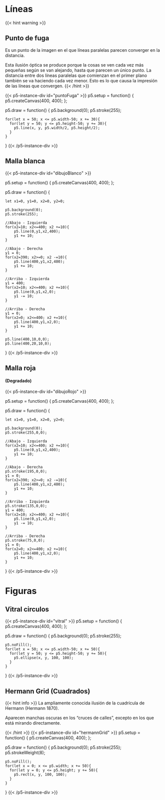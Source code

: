 

# Líneas
{{< hint warning >}}
## Punto de fuga

Es un punto de la imagen en el que líneas paralelas parecen converger en la distancia.

Esta ilusión óptica se produce porque la cosas se ven cada vez más pequeñas según se van alejando, hasta que parecen un único punto. La distancia entre dos líneas paralelas que comienzan en el primer plano también se va haciendo cada vez menor. Esto es lo que causa la impresión de las líneas que convergen.
{{< /hint >}} 

{{< p5-instance-div id="puntoFuga" >}}
  p5.setup = function() {
    p5.createCanvas(400, 400);
  };

  p5.draw = function() {
    p5.background(0);
    p5.stroke(255);

    for(let x = 50; x <= p5.width-50; x += 30){
      for(let y = 50; y <= p5.height-50; y += 30){
        p5.line(x, y, p5.width/2, p5.height/2);
      }
    }
  }
{{< /p5-instance-div >}}

## Malla blanca

{{< p5-instance-div id="dibujoBlanco" >}}

  p5.setup = function() {
    p5.createCanvas(400, 400);
  };

  p5.draw = function() {

    let x1=0, y1=0, x2=0, y2=0;

    p5.background(0);
    p5.stroke(255);

    //Abajo - Izquierda
    for(x2=10; x2<=400; x2 +=10){
        p5.line(0,y1,x2,400);
        y1 += 10;
    }
    
    //Abajo - Derecha
    y1 = 0;
    for(x2=390; x2>=0; x2 -=10){
        p5.line(400,y1,x2,400);
        y1 += 10;
    }

    //Arriba - Izquierda
    y1 = 400;
    for(x2=10; x2<=400; x2 +=10){
        p5.line(0,y1,x2,0);
        y1 -= 10;
    }

    //Arriba - Derecha
    y1 = 0;
    for(x2=0; x2<=400; x2 +=10){
        p5.line(400,y1,x2,0);
        y1 += 10;
    }

    p5.line(400,10,0,0);
    p5.line(400,20,10,0);
  }
{{< /p5-instance-div >}}


## Malla roja 
#### (Degradado)

{{< p5-instance-div id="dibujoRojo" >}}

  p5.setup = function() {
    p5.createCanvas(400, 400);
  };

  p5.draw = function() {

    let x1=0, y1=0, x2=0, y2=0;

    p5.background(0);
    p5.stroke(255,0,0);

    //Abajo - Izquierda
    for(x2=10; x2<=400; x2 +=10){
        p5.line(0,y1,x2,400);
        y1 += 10;
    }
    
    //Abajo - Derecha
    p5.stroke(195,0,0);
    y1 = 0;
    for(x2=390; x2>=0; x2 -=10){
        p5.line(400,y1,x2,400);
        y1 += 10;
    }

    //Arriba - Izquierda
    p5.stroke(135,0,0);
    y1 = 400;
    for(x2=10; x2<=400; x2 +=10){
        p5.line(0,y1,x2,0);
        y1 -= 10;
    }

    //Arriba - Derecha
    p5.stroke(75,0,0);
    y1 = 0;
    for(x2=0; x2<=400; x2 +=10){
        p5.line(400,y1,x2,0);
        y1 += 10;
    }
  }
{{< /p5-instance-div >}}



# Figuras

## Vitral circulos

{{< p5-instance-div id="vitral" >}}
  p5.setup = function() {
    p5.createCanvas(400, 400);
  };

  p5.draw = function() {
    p5.background(0);
    p5.stroke(255);

    p5.noFill();
    for(let x = 50; x <= p5.width-50; x += 50){
      for(let y = 50; y <= p5.height-50; y += 50){
        p5.ellipse(x, y, 100, 100);
      }
    }
  }
{{< /p5-instance-div >}}

## Hermann Grid (Cuadrados)
{{< hint info >}} 
La ampliamente conocida ilusión de la cuadrícula de Hermann (Hermann 1870).

Aparecen manchas oscuras en los “cruces de calles”, excepto en los que está mirando directamente.

{{< /hint >}} 
{{< p5-instance-div id="hermannGrid" >}}
  p5.setup = function() {
    p5.createCanvas(400, 400);
  };

  p5.draw = function() {
    p5.background(0);
    p5.stroke(255);
    p5.strokeWeight(8);

    p5.noFill();
    for(let x = 0; x <= p5.width; x += 50){
      for(let y = 0; y <= p5.height; y += 50){
        p5.rect(x, y, 100, 100);
      }
    }
  }
{{< /p5-instance-div >}}
